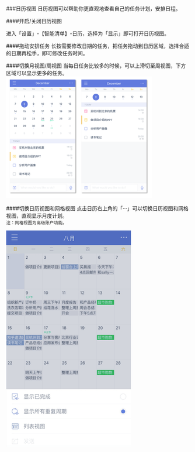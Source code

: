 ###日历视图
日历视图可以帮助你更直观地查看自己的任务计划，安排日程。

####开启/关闭日历视图

进入「设置」-【智能清单】-日历，选择为「显示」即可打开日历视图。

####拖动安排任务
长按需要修改日期的任务，把任务拖动到日历区域，选择合适的日期再松手，即可修改任务时间。

####切换月视图/周视图
当每日任务比较多的时候，可以上滑切至周视图，下方区域可以显示更多的任务。
<br><img src="../images/images_ios2.6/image4331.png" title="月视图周视图" width="400" />


####切换日历视图和网格视图
点击日历右上角的「···」可以切换日历视图和网格视图，直观显示月度计划。
<br>`注：网格视图为高级账户功能。`

![](calendar.png)